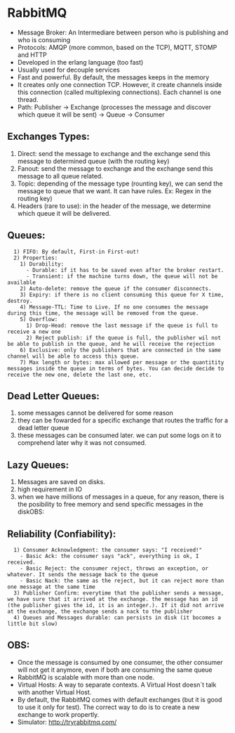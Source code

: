 # RabbitMQ
- Message Broker: An Intermediare between person who is publishing and who is consuming
- Protocols: AMQP (more common, based on the TCP), MQTT, STOMP and HTTP
- Developed in the erlang language (too fast)
- Usually used for decouple services
- Fast and powerful. By default, the messages keeps in the memory
- It creates only one connection TCP. However, it create channels inside this connection (called multiplexing connections). Each channel is one thread. 
- Path: Publisher -> Exchange (processes the message and discover which queue it will be sent) -> Queue -> Consumer

## Exchanges Types:
  1) Direct: send the message to exchange and the exchange send this message to determined queue (with the routing key)
  2) Fanout: send the message to exchange and the exchange send this message to all queue related.
  3) Topic: depending of the message type (rounting key), we can send the message to queue that we want. It can have rules. Ex: Regex in the routing key)
  4) Headers (rare to use): in the header of the message, we determine which queue it will be delivered.

## Queues:
```
  1) FIFO: By default, First-in First-out!
  2) Properties: 
    1) Durability:
      - Durable: if it has to be saved even after the broker restart. 
      - Transient: if the machine turns down, the queue will not be available
    2) Auto-delete: remove the queue if the consumer disconnects.
    3) Expiry: if there is no client consuming this queue for X time, destroy.
    4) Message-TTL: Time to Live. If no one consumes the message during this time, the message will be removed from the queue.
    5) Overflow: 
      1) Drop-Head: remove the last message if the queue is full to receive a new one
      2) Reject publish: if the queue is full, the publisher wil not be able to publish in the queue, and he will receive the rejection
    6) Exclusive: only the publishers that are connected in the same channel will be able to access this queue.
    7) Max length or bytes: max allowed per message or the quantitity messages inside the queue in terms of bytes. You can decide decide to receive the new one, delete the last one, etc.
```

## Dead Letter Queues:
  1) some messages cannot be delivered for some reason
  2) they can be fowarded for a specific exchange that routes the traffic for a dead letter queue
  3) these messages can be consumed later. we can put some logs on it to comprehend later why it was not consumed. 

## Lazy Queues:
  1) Messages are saved on disks.
  2) high requirement in IO
  3) when we have millions of messages in a queue, for any reason, there is the posibility to free memory and send specific messages in the diskOBS:
  
## Reliability (Confiability):
```
  1) Consumer Acknowledgment: the consumer says: "I received!"
    - Basic Ack: the consumer says "ack", everything is ok, I received.
    - Basic Reject: the consumer reject, throws an exception, or whatever. It sends the message back to the queue
    - Basic Nack: the same as the reject, but it can reject more than one message at the same time
  3) Publisher Confirm: everytime that the publisher sends a message, we have sure that it arrived at the exchange. the message has an id (the publisher gives the id, it is an integer.). If it did not arrive at the exchange, the exchange sends a nack to the publisher
  4) Queues and Messages durable: can persists in disk (it bocomes a little bit slow)
```

## OBS:
- Once the message is consumed by one consumer, the other consumer will not get it anymore, even if both are consuming the same queue
- RabbitMQ is scalable with more than one node.
- Virtual Hosts: A way to separate contexts. A Virtual Host doesn´t talk with another Virtual Host.
- By default, the RabbitMQ comes with default exchanges (but it is good to use it only for test). The correct way to do is to create a new exchange to work propertly.
- Simulator: http://tryrabbitmq.com/
